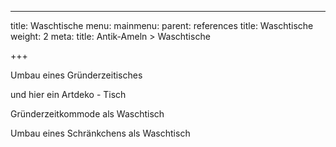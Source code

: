 ---
title: Waschtische
menu:
  mainmenu:
    parent: references
    title: Waschtische
    weight: 2
meta:
  title: Antik-Ameln > Waschtische

+++
[](/img/Waschtisch%20(600%20x%20450).jpg.jpg)

Umbau eines Gründerzeitisches   

[](/img/DSC_0212.jpg)

und hier ein Artdeko - Tisch

[](/img/IMG_20140128_114735.jpg)

[](/img/IMG_20140125_113421.jpg)

[](/img/IMG_20140128_114657.jpg)

Gründerzeitkommode als Waschtisch

[](/img/20170421_111349.jpg)

Umbau eines Schränkchens als Waschtisch

[](/img/waschtisch.JPG)